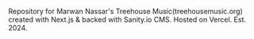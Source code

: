 Repository for Marwan Nassar's Treehouse Music(treehousemusic.org) created with Next.js & backed with Sanity.io CMS. Hosted on Vercel. Est. 2024. 
